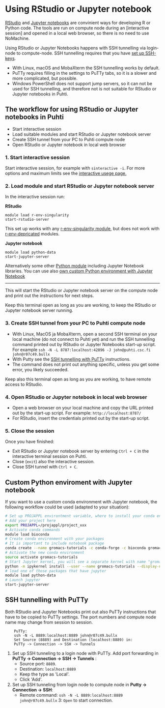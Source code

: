 # Using RStudio or Jupyter notebook 

[RStudio](https://www.rstudio.com/) and [Jupyter notebooks](https://jupyter.org/) are convinient ways for developing R or Python code. 
The tools are run on compute node during an [interactive session] and opened in a local web browser, so there is no
need to use NoMachine.

Using RStudio or Jupyter Notebooks happens with SSH tunnelling via login-node to compute-node. 
SSH tunnelling requires that you have [set up SSH-keys](/computing/connecting/#setting-up-ssh-keys). 

* With Linux, macOS and MobaXterm the SSH tunnelling works by default.
* PuTTy requires filling in the settings to PuTTy tabs, so it is a slower and more complicated, but possible.
* Windows PowerShell does not support jump servers, so it can not be used for SSH tunnelling, and therefore not is not suitable for RStudio or Jupyter notebooks in Puhti. 

## The workflow for using RStudio or Jupyter notebooks in Puhti

* Start interactive session
* Load suitable modules and start RStudio or Jupyter notebook server
* Create SSH tunnel from your PC to Puhti compute node
* Open RStudio or Jupyter notebook in local web browser

### 1. Start interactive session
Start interactive session, for example with `sinteractive -i`. For more options and maximum limits see the [interactive usege page.](../../computing/running/interactive-usage.md)

### 2. Load module and start RStudio or Jupyter notebook server
In the interactive session run:

**RStudio**
```text
module load r-env-singularity
start-rstudio-server
```
This set up works with any [r-env-singularity module](../../apps/r-env-singularity.md), but does not work with [r-env-depricated](../../apps/r-env.md) modules.

**Jupyter notebook**
```
module load python-data 
start-jupyter-server
```
Alternatively some other [Python module](../../apps/python.md) including Jupyter Notebook libraries. You can use also [own custom Python environment with Jupyter Notebook](#custom-python-enviroment-with-jupyter-notebook)

***

This will start the RStudio or Jupyter notebook server on the compute node and print out the instructions for next steps. 

Keep this terminal open as long as you are working, to keep the RStudio or Jupyter notebook server running.

### 3. Create SSH tunnel from your PC to Puhti compute node
* With Linux, MacOS ja MobaXterm, open a second SSH terminal on your local machine (do not connect to Puhti yet) and 
run the SSH tunnelling command printed out by RStudio or Jupyter Notebooks start-up script. 
For example `ssh -N -L 8787:localhost:42896 -J john@puhti.csc.fi john@r07c49.bullx`
* With Putty see the [SSH tunnelling with PuTTy](#ssh-tunnelling-with-putty) instructions.
* The command does not print out anything specific, unless you get some error, you likely succeeded.

Keep also this terminal open as long as you are working, to have remote access to RStudio.

### 4. Open RStudio or Jupyter notebook in local web browser 
* Open a web browser on your local machine and copy the URL printed out by the start-up script. For example: `http://localhost:8787/`  
* For RStudio, insert the credentials printed out by the start-up script.

### 5. Close the session
Once you have finished: 

* Exit RStudio or Jupyter notebook server by entering `Ctrl + C` in the interactive terminal session on Puhti. 
* Close (`exit`) also the interactive session. 
* Close SSH tunnel with `Ctrl + C`.

## Custom Python enviroment with Jupyter notebook

If you want to use a custom conda environment with Jupyter notebook, the
following workflow could be used (adapted to your situation):

```bash
# Set up PROJAPPL environtment variable, where to install your conda environment. 
# Add your project here
export PROJAPPL=/projappl/project_xxx
# Activate conda commands
module load bioconda
# Create conda environment with your packages
# It is important to include notebook package
conda create --name gromacs-tutorials -c conda-forge -c bioconda gromacs=2020.4 matplotlib nglview notebook numpy requests pandas seaborn  
# Activate the new conda environment
source activate gromacs-tutorials
# Start Jupyter kernel, you will see a separate kernel with name "gromacs"
python -m ipykernel install --user --name gromacs-tutorials --display-name "gromacs" 
# load one of those packages that have jupyter
module load python-data
# Launch jupyter
start-jupyter-server 
```

## SSH tunnelling with PuTTy
Both RStudio and Jupyter Notebooks print out also PuTTy instructions that have to be copied to PuTTy settings. The port numbers and compute node name may change from session to session.

```
    PuTTy:
    ssh -N -L 8889:localhost:8889 john@r07c49.bullx
    Set Source (8889) and Destination (localhost:8889) in:
    PuTTy -> Connection -> SSH -> Tunnels
```

1. Set up SSH tunneling to a login node with PuTTy. Add port forwarding in **PuTTy -> Connection -> SSH -> Tunnels** : 
    - Source port: `8889`. 
    - Destination: `localhost:8889` 
    - Keep the type as 'Local'.
    - Click 'Add'.
2. Set up SSH tunneling from login node to compute node in **Putty -> Connection -> SSH**: 
    - Remote command: `ssh -N -L 8889:localhost:8889 john@r07c49.bullx`
3: `Open` to start connection.
